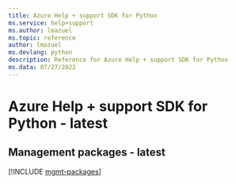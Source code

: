 ```yaml
---
title: Azure Help + support SDK for Python
ms.service: help+support
ms.author: lmazuel
ms.topic: reference
author: lmazuel
ms.devlang: python
description: Reference for Azure Help + support SDK for Python
ms.data: 07/27/2022
---
```

# Azure Help + support SDK for Python - latest

## Management packages - latest
[!INCLUDE [mgmt-packages](help-+-support-mgmt-index.md)]